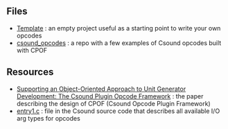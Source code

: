 ## Files
* [Template](./Template) : an empty project useful as a starting point to write your own opcodes
* [csound_opcodes](./csound_opcodes) : a repo with a few examples of Csound opcodes built with CPOF

## Resources
* [Supporting an Object-Oriented Approach to Unit Generator Development: The Csound Plugin Opcode Framework](https://www.mdpi.com/2076-3417/7/10/970/htm) : the paper describing the design of CPOF (Csound Opcode Plugin Framework)
* [entry1.c](https://github.com/csound/csound/blob/develop/Engine/entry1.c) : file in the Csound source code that describes all available I/O arg types for opcodes 